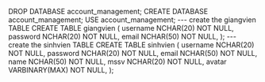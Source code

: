 
DROP DATABASE account_management;
CREATE DATABASE account_management;
USE account_management;
--- create the giangvien TABLE
CREATE TABLE giangvien (
    username NCHAR(20) NOT NULL,
    password NCHAR(20) NOT NULL,
    email NCHAR(50) NOT NULL,
);
--- create the sinhvien TABLE
CREATE TABLE sinhvien (
    	username NCHAR(20) NOT NULL,
    	password NCHAR(20) NOT NULL,
    	email NCHAR(50) NOT NULL,
	name NCHAR(50) NOT NULL,
	mssv NCHAR(20) NOT NULL,
	avatar VARBINARY(MAX) NOT NULL,
);
